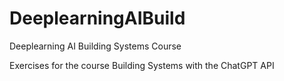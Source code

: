# DeeplearningAIBuild
Deeplearning AI Building Systems Course

Exercises for the course Building Systems with the ChatGPT API
